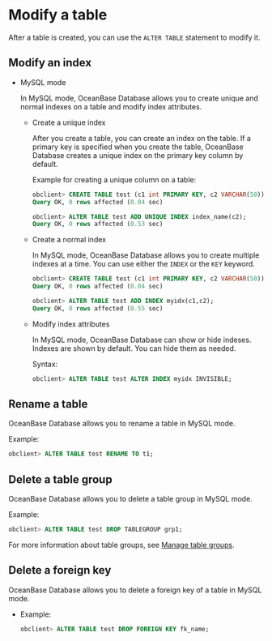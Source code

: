 Modify a table 
===================================

After a table is created, you can use the `ALTER TABLE` statement to modify it. 

Modify an index 
------------------------------------

* MySQL mode

  In MySQL mode, OceanBase Database allows you to create unique and normal indexes on a table and modify index attributes. 
  * Create a unique index

    After you create a table, you can create an index on the table. If a primary key is specified when you create the table, OceanBase Database creates a unique index on the primary key column by default. 

    Example for creating a unique column on a table:

    ```sql
    obclient> CREATE TABLE test (c1 int PRIMARY KEY, c2 VARCHAR(50));
    Query OK, 0 rows affected (0.04 sec)
    
    obclient> ALTER TABLE test ADD UNIQUE INDEX index_name(c2);
    Query OK, 0 rows affected (0.53 sec)
    ```

    
  
  * Create a normal index

    In MySQL mode, OceanBase Database allows you to create multiple indexes at a time. You can use either the `INDEX` or the `KEY` keyword. 

    ```sql
    obclient> CREATE TABLE test (c1 int PRIMARY KEY, c2 VARCHAR(50));
    Query OK, 0 rows affected (0.04 sec)
    
    obclient> ALTER TABLE test ADD INDEX myidx(c1,c2);
    Query OK, 0 rows affected (0.55 sec)
    ```

    
  
  * Modify index attributes

    In MySQL mode, OceanBase Database can show or hide indeses. Indexes are shown by default. You can hide them as needed. 

    Syntax:

    ```sql
    obclient> ALTER TABLE test ALTER INDEX myidx INVISIBLE;
    ```

    
  

  




Rename a table 
-----------------------------------

OceanBase Database allows you to rename a table in MySQL mode. 

Example:

```sql
obclient> ALTER TABLE test RENAME TO t1;
```



Delete a table group 
-----------------------------------------

OceanBase Database allows you to delete a table group in MySQL mode.

Example:

```sql
obclient> ALTER TABLE test DROP TABLEGROUP grp1;
```



For more information about table groups, see [Manage table groups](/en-US/6.administrator-guide/4.database-object-management-1/2.manage-a-table-group/1.about-table-groups.md).

Delete a foreign key 
-----------------------------------------

OceanBase Database allows you to delete a foreign key of a table in MySQL mode. 

* Example:

  ```sql
  obclient> ALTER TABLE test DROP FOREIGN KEY fk_name;
  ```

  



